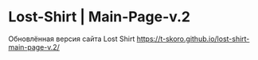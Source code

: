 # Lost-Shirt | Main-Page-v.2
Обновлённая версия сайта Lost Shirt
https://t-skoro.github.io/lost-shirt-main-page-v.2/
